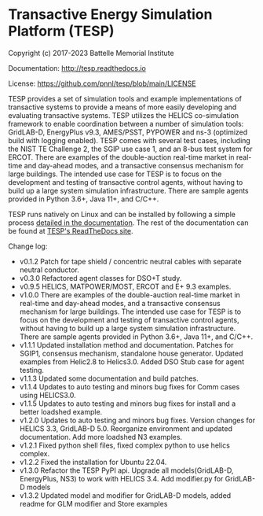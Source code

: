 # Transactive Energy Simulation Platform (TESP)

Copyright (c) 2017-2023 Battelle Memorial Institute

Documentation: http://tesp.readthedocs.io

License: https://github.com/pnnl/tesp/blob/main/LICENSE

TESP provides a set of simulation tools and example implementations of transactive systems to provide a means of more easily developing and evaluating transactive systems. TESP utilizes the HELICS co-simulation framework to enable coordination between a number of simulation tools: GridLAB-D, EnergyPlus v9.3, AMES/PSST, PYPOWER and ns-3 (optimized build with logging enabled). TESP comes with several test cases, including the NIST TE Challenge 2, the SGIP use case 1, and an 8-bus test system for ERCOT. There are examples of the double-auction
real-time market in real-time and day-ahead modes, and a transactive consensus mechanism for large buildings. The intended use case for TESP is to focus on the development and testing
of transactive control agents, without having to build up a large system simulation infrastructure. There are sample agents provided in Python 3.6+, Java 11+, and C/C++.

TESP runs natively on Linux and can be installed by following a simple process [detailed in the documentation](https://tesp.readthedocs.io/en/latest/Installing_Building_TESP.html). The rest of the documentation can be found at [TESP's ReadTheDocs site](https://tesp.readthedocs.io/en/latest/index.html).


Change log:

- v0.1.2  Patch for tape shield / concentric neutral cables with separate neutral conductor.
- v0.3.0  Refactored agent classes for DSO+T study.
- v0.9.5  HELICS, MATPOWER/MOST, ERCOT and E+ 9.3 examples.
- v1.0.0  There are examples of the double-auction real-time market in real-time and day-ahead modes, and a transactive consensus mechanism for large buildings. The intended use case for TESP is to focus on the development and testing of transactive control agents, without having to build up a large system simulation infrastructure. There are sample agents provided in Python 3.6+, Java 11+, and C/C++.
- v1.1.1  Updated installation method and documentation. Patches for SGIP1, consensus mechanism, standalone house generator. Updated examples from Helic2.8 to Helics3.0. Added DSO Stub case for agent testing.
- v1.1.3  Updated some documentation and build patches.
- v1.1.4  Updates to auto testing and minors bug fixes for Comm cases using HELICS3.0.
- v1.1.5  Updates to auto testing and minors bug fixes for install and a better loadshed example.
- v1.2.0  Updates to auto testing and minors bug fixes. Version changes for HELICS 3.3, GridLAB-D 5.0. Reorganize environment and updated documentation. Add more loadshed N3 examples.
- v1.2.1  Fixed python shell files, fixed complex python to use helics complex.
- v1.2.2  Fixed the installation for Ubuntu 22.04.
- v1.3.0  Refactor the TESP PyPI api. Upgrade all models(GridLAB-D, EnergyPlus, NS3) to work with HELICS 3.4. Add modifier.py for GridLAB-D models
- v1.3.2  Updated model and modifier for GridLAB-D models, added readme for GLM modifier and Store examples

